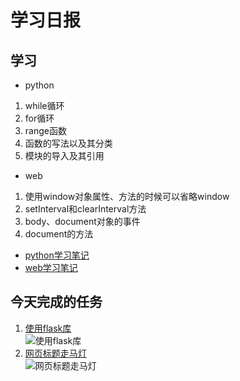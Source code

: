 # 学习日报

## 学习

* python
1. while循环    
2. for循环
3. range函数
4. 函数的写法以及其分类
5. 模块的导入及其引用

* web
1. 使用window对象属性、方法的时候可以省略window
2. setInterval和clearInterval方法
3. body、document对象的事件
4. document的方法

* [python学习笔记](https://github.com/huanting0016/summer-photo/blob/master/7.30/python%E5%AD%A6%E4%B9%A0%E7%AC%94%E8%AE%B0.md)   
* [web学习笔记](https://github.com/huanting0016/summer-photo/blob/master/7.30/web%E5%AD%A6%E4%B9%A0%E7%AC%94%E8%AE%B0.md)



## 今天完成的任务
1. [使用flask库](https://github.com/huanting0016/summer-photo/blob/master/7.30/%E4%BD%BF%E7%94%A8flask%E5%BA%93.py)   
  ![使用flask库](https://github.com/huanting0016/summer-photo/blob/master/7.30/%E4%BD%BF%E7%94%A8flask%E5%BA%93.png)
2. [网页标题走马灯](https://github.com/huanting0016/summer-photo/blob/master/7.30/%E4%BD%9C%E4%B8%9A.html)   
   ![网页标题走马灯](https://github.com/huanting0016/summer-photo/blob/master/AVCB6dL4NQ.gif)
